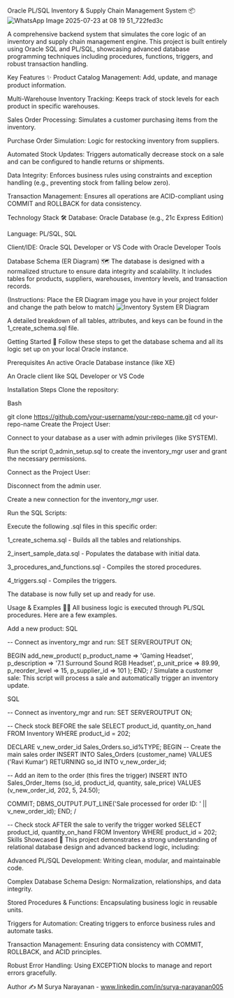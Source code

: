 Oracle PL/SQL Inventory & Supply Chain Management System 📦
![WhatsApp Image 2025-07-23 at 08 19 51_722fed3c](https://github.com/user-attachments/assets/e2c220a4-28c2-4c8a-8e0d-a9eaa5efc230)

A comprehensive backend system that simulates the core logic of an inventory and supply chain management engine. This project is built entirely using Oracle SQL and PL/SQL, showcasing advanced database programming techniques including procedures, functions, triggers, and robust transaction handling.

Key Features ✨
Product Catalog Management: Add, update, and manage product information.

Multi-Warehouse Inventory Tracking: Keeps track of stock levels for each product in specific warehouses.

Sales Order Processing: Simulates a customer purchasing items from the inventory.

Purchase Order Simulation: Logic for restocking inventory from suppliers.

Automated Stock Updates: Triggers automatically decrease stock on a sale and can be configured to handle returns or shipments.

Data Integrity: Enforces business rules using constraints and exception handling (e.g., preventing stock from falling below zero).

Transaction Management: Ensures all operations are ACID-compliant using COMMIT and ROLLBACK for data consistency.

Technology Stack 🛠️
Database: Oracle Database (e.g., 21c Express Edition)

Language: PL/SQL, SQL

Client/IDE: Oracle SQL Developer or VS Code with Oracle Developer Tools

Database Schema (ER Diagram) 🗺️
The database is designed with a normalized structure to ensure data integrity and scalability. It includes tables for products, suppliers, warehouses, inventory levels, and transaction records.

(Instructions: Place the ER Diagram image you have in your project folder and change the path below to match)
![Inventory System ER Diagram](./images/er-diagram.png)

A detailed breakdown of all tables, attributes, and keys can be found in the 1_create_schema.sql file.

Getting Started 🚀
Follow these steps to get the database schema and all its logic set up on your local Oracle instance.

Prerequisites
An active Oracle Database instance (like XE)

An Oracle client like SQL Developer or VS Code

Installation Steps
Clone the repository:

Bash

git clone https://github.com/your-username/your-repo-name.git
cd your-repo-name
Create the Project User:

Connect to your database as a user with admin privileges (like SYSTEM).

Run the script 0_admin_setup.sql to create the inventory_mgr user and grant the necessary permissions.

Connect as the Project User:

Disconnect from the admin user.

Create a new connection for the inventory_mgr user.

Run the SQL Scripts:

Execute the following .sql files in this specific order:

1_create_schema.sql - Builds all the tables and relationships.

2_insert_sample_data.sql - Populates the database with initial data.

3_procedures_and_functions.sql - Compiles the stored procedures.

4_triggers.sql - Compiles the triggers.

The database is now fully set up and ready for use.

Usage & Examples 👨‍💻
All business logic is executed through PL/SQL procedures. Here are a few examples.

Add a new product:
SQL

-- Connect as inventory_mgr and run:
SET SERVEROUTPUT ON;

BEGIN
  add_new_product(
    p_product_name  => 'Gaming Headset',
    p_description   => '7.1 Surround Sound RGB Headset',
    p_unit_price    => 89.99,
    p_reorder_level => 15,
    p_supplier_id   => 101
  );
END;
/
Simulate a customer sale:
This script will process a sale and automatically trigger an inventory update.

SQL

-- Connect as inventory_mgr and run:
SET SERVEROUTPUT ON;

-- Check stock BEFORE the sale
SELECT product_id, quantity_on_hand FROM Inventory WHERE product_id = 202;

DECLARE
  v_new_order_id  Sales_Orders.so_id%TYPE;
BEGIN
  -- Create the main sales order
  INSERT INTO Sales_Orders (customer_name) VALUES ('Ravi Kumar')
  RETURNING so_id INTO v_new_order_id;

  -- Add an item to the order (this fires the trigger)
  INSERT INTO Sales_Order_Items (so_id, product_id, quantity, sale_price)
  VALUES (v_new_order_id, 202, 5, 24.50);

  COMMIT;
  DBMS_OUTPUT.PUT_LINE('Sale processed for order ID: ' || v_new_order_id);
END;
/

-- Check stock AFTER the sale to verify the trigger worked
SELECT product_id, quantity_on_hand FROM Inventory WHERE product_id = 202;
Skills Showcased 🧠
This project demonstrates a strong understanding of relational database design and advanced backend logic, including:

Advanced PL/SQL Development: Writing clean, modular, and maintainable code.

Complex Database Schema Design: Normalization, relationships, and data integrity.

Stored Procedures & Functions: Encapsulating business logic in reusable units.

Triggers for Automation: Creating triggers to enforce business rules and automate tasks.

Transaction Management: Ensuring data consistency with COMMIT, ROLLBACK, and ACID principles.

Robust Error Handling: Using EXCEPTION blocks to manage and report errors gracefully.

Author ✍️
M Surya Narayanan - www.linkedin.com/in/surya-narayanan005
